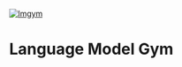 [![lmgym](https://github.com/chai-nexus/lmgym/actions/workflows/lmgym.yaml/badge.svg)](https://github.com/chai-nexus/lmgym/actions/workflows/lmgym.yaml)

# Language Model Gym

